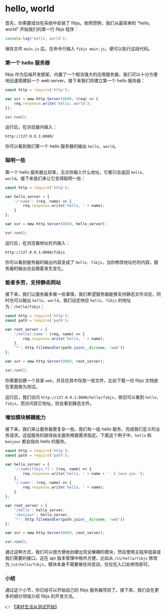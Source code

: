 # hello, world
首先，你需要成功在系统中安装了 fibjs。依照惯例，我们从最简单的 "hello, world" 开始我们的第一行 fibjs 程序：
```JavaScript
console.log('hello, world');
```
保存文件 `main.js` 后，在命令行输入 `fibjs main.js`，便可以执行这段代码。

### 第一个 hello 服务器
fibjs 作为后端开发框架，内置了一个相当强大的应用服务器，我们可以十分方便地迅速搭建起一个 web server。接下来我们将建立第一个 hello 服务器：
```JavaScript
const http = require('http');

var svr = new http.Server(8080, (req) => {
    req.response.write('hello, world');
});

svr.run();
```
运行后，在浏览器内输入：
```
http://127.0.0.1:8080/
```
你可以看到我们第一个 hello 服务器的输出 `hello, world`。

### 聪明一些
第一个 hello 服务器比较笨，无论你输入什么地址，它都只会返回 `hello, world`。接下来我们来让它变得聪明一些：
```JavaScript
const http = require('http');

var hello_server = {
    '/:name': (req, name) => {
        req.response.write('hello, ' + name);
    }
};

var svr = new http.Server(8080, hello_server);

svr.run();
```
运行后，在浏览器地址栏内输入：
```
http://127.0.0.1:8080/fibjs
```
你可以看到服务器的输出内容变成了 `hello, fibjs`，当你修改地址栏的内容，服务器的输出也会跟着发生变化。

### 能者多劳，支持静态网站
接下来，我们让服务器多做一些事情，我们希望服务器能够支持静态文件浏览，同时也可以输出 `hello, world`，我们设定响应 `hello, fibjs` 的地址为：`/hello/fibjs`：
```JavaScript
const http = require('http');
const path = require('path');

var root_server = {
    '/hello/:name': (req, name) => {
        req.response.write('hello, ' + name);
    },
    '*': http.fileHandler(path.join(__dirname, 'web'))
};

var svr = new http.Server(8080, root_server);

svr.run();
```
你需要创建一个目录 `web`，并且在其中存放一些文件，比如下载一份 fibjs 文档放在里面做为测试。

运行后，我们访问 `http://127.0.0.1:8080/hello/fibjs`，依旧可以看到 `hello, fibjs`，而访问其它地址，则会看到静态文件。

### 增加模块解耦能力
接下来，我们来让服务器更复杂一些。我们有一组 hello 服务，完成我们定义的业务请求。这组服务的路径由主服务根据需求指定。下面这个例子中，`hello` 和 `bonjour` 都会指向 hello 的服务。
```JavaScript
const http = require('http');
const path = require('path');

var hello_server = {
    '/:name(fibjs.*)': (req, name) => {
        req.response.write('hello, ' + name + '. I love you.');
    },
    '/:name': (req, name) => {
        req.response.write('hello, ' + name);
    }
};

var root_server = {
    '/hello': hello_server,
    '/bonjour': hello_server,
    '*': http.fileHandler(path.join(__dirname, 'web'))
};

var svr = new http.Server(8080, root_server);

svr.run();
```
通过这种方式，我们可以很方便地创建出完全解耦的模块，然后使用主程序组装成我们需要的接口。这在 api 版本管理中格外方便，比如从 `/v1/hello/fibjs` 修改为 `/v2/hello/fibjs`，模块本身不需要做任何变动，仅仅在入口处修改即可。

### 小结
通过这个小节，你已经可以开始自己的 fibjs 服务器项目了。接下来，我们会在更多的细分领域介绍 fibjs 的开发方法。

👉 【[美好生活从测试开始](test.md)】